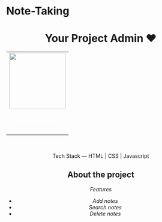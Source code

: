 # Note-Taking

<h1 align=center>Your Project Admin ❤️</h1>


  <div align="center">
<table>
<tr>

<td align="center"><a href="https://github.com/Chirantanbanik"><img src="https://user-images.githubusercontent.com/71392444/193619415-ae472277-e7c7-475a-806a-3973e65274e0.png" width=150px height=150px /></a></br> <h4 style="color:white;">Chirantan Banik</h4>

     
</tr>
</table>
<br>


</div>

<div align="center">

Tech Stack — HTML | CSS | Javascript

## About the project

*Features*
- _Add notes_
- _Search notes_
- _Delete notes_

